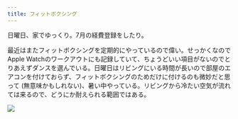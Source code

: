 ```yaml
---
title: フィットボクシング
---
```


日曜日、家でゆっくり。7月の経費登録をしたり。

最近はまたフィットボクシングを定期的にやっているので偉い。せっかくなのでApple Watchのワークアウトにも記録していて、ちょうどいい項目がないのでとりあえずダンスを選んでいる。日曜日はリビングにいる時間が長いので部屋のエアコンを付けておらず、フィットボクシングのためだけに付けるのも微妙だと思って (無意味かもしれない)、暑い中やっている。リビングから冷たい空気が流れては来るので、どうにか耐えられる範囲ではある。

![](https://photos.apkas.net/medium/202508/20250803-AR500166.webp)
